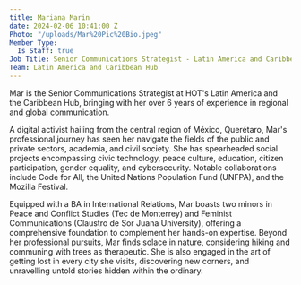 ```yaml
---
title: Mariana Marin
date: 2024-02-06 10:41:00 Z
Photo: "/uploads/Mar%20Pic%20Bio.jpeg"
Member Type:
  Is Staff: true
Job Title: Senior Communications Strategist - Latin America and Caribbean Hub
Team: Latin America and Caribbean Hub
---
```


Mar is the Senior Communications Strategist at HOT's Latin America and the Caribbean Hub, bringing with her over 6 years of experience in regional and global communication. 

A digital activist hailing from the central region of México, Querétaro, Mar's professional journey has seen her navigate the fields of the public and private sectors, academia, and civil society. She has spearheaded social projects encompassing civic technology, peace culture, education, citizen participation, gender equality, and cybersecurity. Notable collaborations include Code for All, the United Nations Population Fund (UNFPA), and the Mozilla Festival.

Equipped with a BA in International Relations, Mar boasts two minors in Peace and Conflict Studies (Tec de Monterrey) and Feminist Communications (Claustro de Sor Juana University), offering a comprehensive foundation to complement her hands-on expertise.
Beyond her professional pursuits, Mar finds solace in nature, considering hiking and communing with trees as therapeutic. She is also engaged in the art of getting lost in every city she visits, discovering new corners, and unravelling untold stories hidden within the ordinary.
